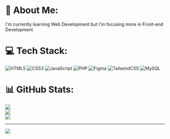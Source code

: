 # 💫 About Me:
I'm currently learning Web Development but I'm focusing more in Front-end Development


# 💻 Tech Stack:
![HTML5](https://img.shields.io/badge/html5-%23E34F26.svg?style=for-the-badge&logo=html5&logoColor=white) ![CSS3](https://img.shields.io/badge/css3-%231572B6.svg?style=for-the-badge&logo=css3&logoColor=white) ![JavaScript](https://img.shields.io/badge/javascript-%23323330.svg?style=for-the-badge&logo=javascript&logoColor=%23F7DF1E) ![PHP](https://img.shields.io/badge/php-%23777BB4.svg?style=for-the-badge&logo=php&logoColor=white) ![Figma](https://img.shields.io/badge/figma-%23F24E1E.svg?style=for-the-badge&logo=figma&logoColor=white) ![TailwindCSS](https://img.shields.io/badge/tailwindcss-%2338B2AC.svg?style=for-the-badge&logo=tailwind-css&logoColor=white) ![MySQL](https://img.shields.io/badge/mysql-4479A1.svg?style=for-the-badge&logo=mysql&logoColor=white)
# 📊 GitHub Stats:
![](https://github-readme-stats.vercel.app/api?username=Jvzxy&theme=blue_navy&hide_border=true&include_all_commits=false&count_private=false)<br/>
![](https://nirzak-streak-stats.vercel.app/?user=Jvzxy&theme=blue_navy&hide_border=true)<br/>
![](https://github-readme-stats.vercel.app/api/top-langs/?username=Jvzxy&theme=blue_navy&hide_border=true&include_all_commits=false&count_private=false&layout=compact)

---
[![](https://visitcount.itsvg.in/api?id=Jvzxy&icon=0&color=1)](https://visitcount.itsvg.in)

<!-- Proudly created with GPRM ( https://gprm.itsvg.in ) -->
